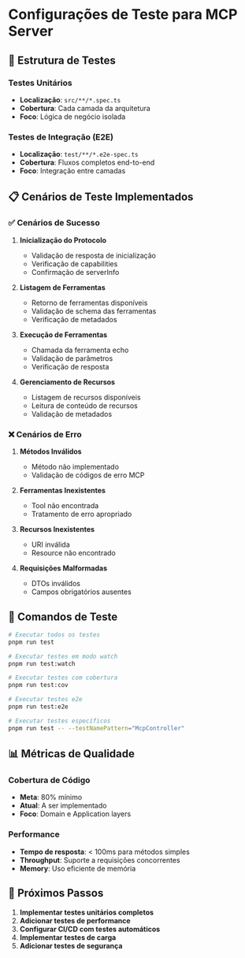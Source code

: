 # Configurações de Teste para MCP Server

## 🧪 Estrutura de Testes

### Testes Unitários
- **Localização**: `src/**/*.spec.ts`
- **Cobertura**: Cada camada da arquitetura
- **Foco**: Lógica de negócio isolada

### Testes de Integração (E2E)
- **Localização**: `test/**/*.e2e-spec.ts`
- **Cobertura**: Fluxos completos end-to-end
- **Foco**: Integração entre camadas

## 📋 Cenários de Teste Implementados

### ✅ Cenários de Sucesso
1. **Inicialização do Protocolo**
   - Validação de resposta de inicialização
   - Verificação de capabilities
   - Confirmação de serverInfo

2. **Listagem de Ferramentas**
   - Retorno de ferramentas disponíveis
   - Validação de schema das ferramentas
   - Verificação de metadados

3. **Execução de Ferramentas**
   - Chamada da ferramenta echo
   - Validação de parâmetros
   - Verificação de resposta

4. **Gerenciamento de Recursos**
   - Listagem de recursos disponíveis
   - Leitura de conteúdo de recursos
   - Validação de metadados

### ❌ Cenários de Erro
1. **Métodos Inválidos**
   - Método não implementado
   - Validação de códigos de erro MCP

2. **Ferramentas Inexistentes**
   - Tool não encontrada
   - Tratamento de erro apropriado

3. **Recursos Inexistentes**
   - URI inválida
   - Resource não encontrado

4. **Requisições Malformadas**
   - DTOs inválidos
   - Campos obrigatórios ausentes

## 🔧 Comandos de Teste

```bash
# Executar todos os testes
pnpm run test

# Executar testes em modo watch
pnpm run test:watch

# Executar testes com cobertura
pnpm run test:cov

# Executar testes e2e
pnpm run test:e2e

# Executar testes específicos
pnpm run test -- --testNamePattern="McpController"
```

## 📊 Métricas de Qualidade

### Cobertura de Código
- **Meta**: 80% mínimo
- **Atual**: A ser implementado
- **Foco**: Domain e Application layers

### Performance
- **Tempo de resposta**: < 100ms para métodos simples
- **Throughput**: Suporte a requisições concorrentes
- **Memory**: Uso eficiente de memória

## 🚀 Próximos Passos

1. **Implementar testes unitários completos**
2. **Adicionar testes de performance**
3. **Configurar CI/CD com testes automáticos**
4. **Implementar testes de carga**
5. **Adicionar testes de segurança**
